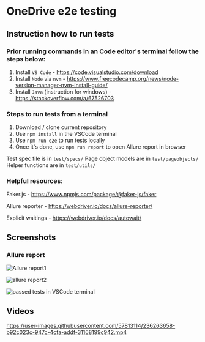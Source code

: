 # OneDrive e2e testing
## Instruction how to run tests 
### Prior running commands in an Code editor's terminal follow the steps below:
1. Install `VS Code` - https://code.visualstudio.com/download
2. Install `Node` via `nvm` - https://www.freecodecamp.org/news/node-version-manager-nvm-install-guide/
3. Install `Java` (instruction for windows) - https://stackoverflow.com/a/67526703

### Steps to run tests from a terminal
1. Download / clone current repository
2. Use `npm install` in the VSCode terminal
3. Use `npm run e2e` to run tests locally
4. Once it's done, use `npm run report` to open Allure report in browser



Test spec file is in `test/specs/`
Page object models are in `test/pageobjects/`
Helper functions are in `test/utils/`

### Helpful resources:
Faker.js - https://www.npmjs.com/package/@faker-js/faker

Allure reporter - https://webdriver.io/docs/allure-reporter/

Explicit waitings - https://webdriver.io/docs/autowait/

## Screenshots 
### Allure report 

![Allure report1](https://user-images.githubusercontent.com/57813114/236262842-416d7427-5a82-4e01-9212-b68e77423c8b.png)


![allure report2](https://user-images.githubusercontent.com/57813114/236262873-50839c53-106c-4d54-89da-6610d16856f9.png)

![passed tests in VSCode terminal](https://user-images.githubusercontent.com/57813114/236262964-85f221cf-c00c-4368-a99a-9634c81cedde.png)

## Videos


https://user-images.githubusercontent.com/57813114/236263658-b92c023c-947c-4cfa-addf-31168199c942.mp4

